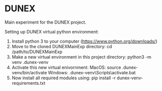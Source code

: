 # DUNEX
Main experiment for the DUNEX project. 

Setting up DUNEX virtual python environment:
1. Install python 3 to your computer (https://www.python.org/downloads/)
2. Move to the cloned DUNEXMainExp directory: cd /path/to/DUNEXMainExp
3. Make a new virtual environment in this project directory: python3 -m venv .dunex-venv
4. Activate this new virtual enivornment: 
    MacOS: source .dunex-venv/bin/activate
    Windows: .dunex-venv\Scripts\activate.bat
5. Now install all required modules using: pip install -r dunex-venv-requirements.txt
